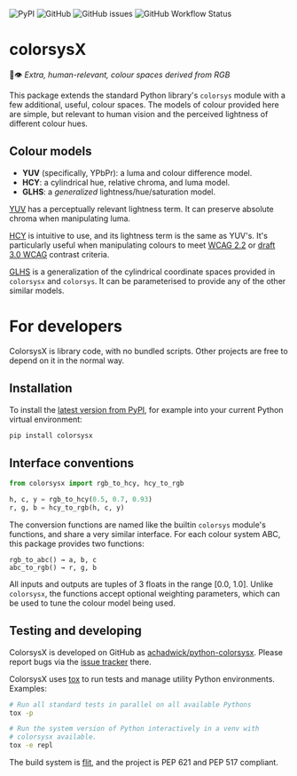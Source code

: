 ![PyPI](https://img.shields.io/pypi/v/colorsysx)
![GitHub](https://img.shields.io/github/license/achadwick/python-colorsysx)
![GitHub issues](https://img.shields.io/github/issues/achadwick/python-colorsysx)
![GitHub Workflow Status](https://img.shields.io/github/actions/workflow/status/achadwick/python-colorsysx/python-package.yml?branch=main)

# colorsysX

🌈👁️ _Extra, human-relevant, colour spaces derived from RGB_

This package extends the standard Python library's `colorsys` module
with a few additional, useful, colour spaces. The models of colour
provided here are simple, but relevant to human vision and the perceived
lightness of different colour hues.

## Colour models

* **YUV** (specifically, YPbPr): a luma and colour difference model.
* **HCY**: a cylindrical hue, relative chroma, and luma model.
* **GLHS**: a _generalized_ lightness/hue/saturation model.

[YUV][1] has a perceptually relevant lightness term. It can preserve
absolute chroma when manipulating luma.

[HCY][2] is intuitive to use, and its lightness term is the same as
YUV's. It's particularly useful when manipulating colours to meet [WCAG
2.2][9] or [draft 3.0 WCAG][10] contrast criteria.

[GLHS][3] is a generalization of the cylindrical coordinate spaces
provided in `colorsysx` and `colorsys`. It can be parameterised to
provide any of the other similar models.

# For developers

ColorsysX is library code, with no bundled scripts. Other projects are
free to depend on it in the normal way.

## Installation

To install the [latest version from PyPI][4], for example into your
current Python virtual environment:

```sh
pip install colorsysx
```

## Interface conventions

```python
from colorsysx import rgb_to_hcy, hcy_to_rgb

h, c, y = rgb_to_hcy(0.5, 0.7, 0.93)
r, g, b = hcy_to_rgb(h, c, y)
```

The conversion functions are named like the builtin `colorsys` module's
functions, and share a very similar interface. For each colour system
ABC, this package provides two functions:

    rgb_to_abc() → a, b, c
    abc_to_rgb() → r, g, b

All inputs and outputs are tuples of 3 floats in the range [0.0, 1.0].
Unlike `colorsysx`, the functions accept optional weighting parameters,
which can be used to tune the colour model being used.

## Testing and developing

ColorsysX is developed on GitHub as [achadwick/python-colorsysx][5].
Please report bugs via the [issue tracker][6] there.

ColorsysX uses [tox][7] to run tests and manage utility Python
environments. Examples:

```sh
# Run all standard tests in parallel on all available Pythons
tox -p

# Run the system version of Python interactively in a venv with
# colorsysx available.
tox -e repl
```

The build system is [flit][8], and the project is PEP 621 and PEP 517
compliant.

[1]: https://en.wikipedia.org/wiki/YUV#Related_color_models
[2]: https://chilliant.com/rgb2hsv.html
[3]: https://doi.org/10.1006/cgip.1993.1019
[4]: https://pypi.org/project/colorsysx/
[5]: https://github.com/achadwick/python-colorsysx
[6]: https://github.com/achadwick/python-colorsysx/issues
[7]: https://tox.wiki/
[8]: https://flit.pypa.io
[9]: https://www.w3.org/TR/WCAG22/#dfn-contrast-ratio
[10]: https://github.com/Myndex/SAPC-APCA/
